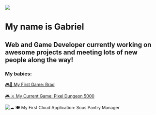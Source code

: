 ![](https://i.redd.it/8hkekbti9a221.jpg)
# My name is Gabriel 
## Web and Game Developer currently working on awesome projects and meeting lots of new people along the way!

### My babies:
[🎮🎵 My First Game: Brad](https://gabrielhager.itch.io/brad)

[🎮 ⚔ My Current Game: Pixel Dungeon 5000](https://pixeldungeon5k.com/Index.html)

![☁ 🍽 My First Cloud Application: Sous Pantry Manager](https://github.com/gabrielhager/Sous_Cloud_Pantry_V2)
